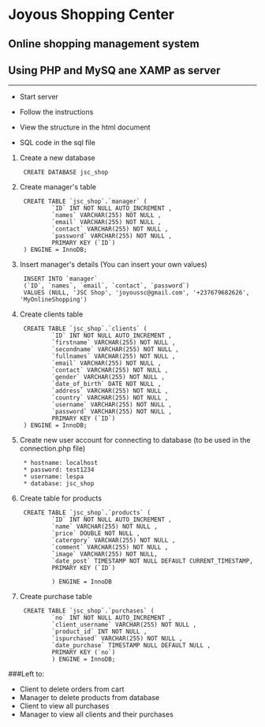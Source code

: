 # Joyous Shopping Center
## Online shopping management system
## Using PHP and MySQ ane XAMP as server

---
* Start server

* Follow the instructions
* View the structure in the html document
* SQL code in the sql file
1. Create a new database

        CREATE DATABASE jsc_shop

2. Create manager's table

        CREATE TABLE `jsc_shop`.`manager` (
                `ID` INT NOT NULL AUTO_INCREMENT , 
                `names` VARCHAR(255) NOT NULL , 
                `email` VARCHAR(255) NOT NULL , 
                `contact` VARCHAR(255) NOT NULL , 
                `password` VARCHAR(255) NOT NULL , 
                PRIMARY KEY (`ID`)
        ) ENGINE = InnoDB;

3. Insert manager's details (You can insert your own values)

        INSERT INTO `manager` 
        (`ID`, `names`, `email`, `contact`, `password`) 
        VALUES (NULL, 'JSC Shop', 'joyoussc@gmail.com', '+237679682626', 'MyOnlineShopping')

4. Create clients table

        CREATE TABLE `jsc_shop`.`clients` (
                `ID` INT NOT NULL AUTO_INCREMENT , 
                `firstname` VARCHAR(255) NOT NULL , 
                `secondname` VARCHAR(255) NOT NULL , 
                `fullnames` VARCHAR(255) NOT NULL , 
                `email` VARCHAR(255) NOT NULL , 
                `contact` VARCHAR(255) NOT NULL , 
                `gender` VARCHAR(255) NOT NULL , 
                `date_of_birth` DATE NOT NULL , 
                `address` VARCHAR(255) NOT NULL , 
                `country` VARCHAR(255) NOT NULL , 
                `username` VARCHAR(255) NOT NULL , 
                `password` VARCHAR(255) NOT NULL , 
                PRIMARY KEY (`ID`)
        ) ENGINE = InnoDB;

5. Create new user account for connecting to database (to be used in the connection.php file)
        
        * hostname: localhost
        * password: test1234
        * username: lespa
        * database: jsc_shop

6. Create table for products

        CREATE TABLE `jsc_shop`.`products` (
                `ID` INT NOT NULL AUTO_INCREMENT , 
                `name` VARCHAR(255) NOT NULL , 
                `price` DOUBLE NOT NULL , 
                `catergory` VARCHAR(255) NOT NULL , 
                `comment` VARCHAR(255) NOT NULL , 
                `image` VARCHAR(255) NOT NULL, 
                `date_post` TIMESTAMP NOT NULL DEFAULT CURRENT_TIMESTAMP,
                PRIMARY KEY (`ID`)
                
                ) ENGINE = InnoDB

7. Create purchase table

        CREATE TABLE `jsc_shop`.`purchases` (
                `no` INT NOT NULL AUTO_INCREMENT , 
                `client_username` VARCHAR(255) NOT NULL , 
                `product_id` INT NOT NULL , 
                `ispurchased` VARCHAR(255) NOT NULL , 
                `date_purchase` TIMESTAMP NULL DEFAULT NULL , 
                PRIMARY KEY (`no`)
                ) ENGINE = InnoDB;

###Left to:
* Client to delete orders from cart
* Manager to delete products from database
* Client to view all purchases
* Manager to view all clients and their purchases